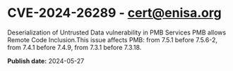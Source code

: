 # CVE-2024-26289 - cert@enisa.org

Deserialization of Untrusted Data vulnerability in PMB Services PMB allows Remote Code Inclusion.This issue affects PMB: from 7.5.1 before 7.5.6-2, from 7.4.1 before 7.4.9, from 7.3.1 before 7.3.18.

**Publish date:** 2024-05-27

